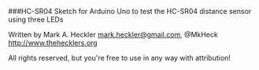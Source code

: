 ###HC-SR04 Sketch for Arduino Uno to test the HC-SR04 distance sensor using three LEDs

Written by Mark A. Heckler
mark.heckler@gmail.com, @MkHeck
http://www.thehecklers.org

All rights reserved, but you're free to use in any way with attribution!
